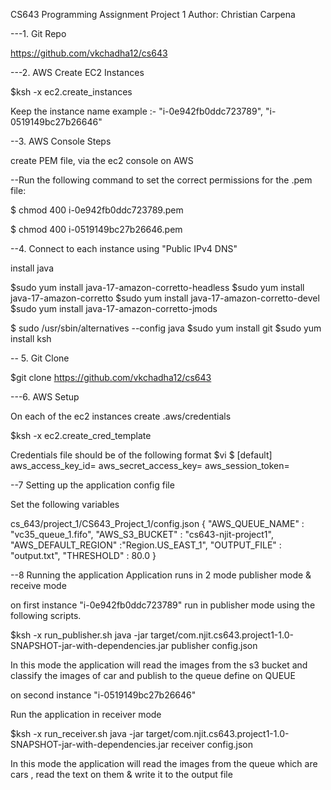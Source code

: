 CS643
Programming Assignment Project 1
Author: Christian Carpena

---1. Git Repo

https://github.com/vkchadha12/cs643 

---2. AWS Create EC2 Instances 

$ksh -x ec2.create_instances

Keep the instance name 
example :- "i-0e942fb0ddc723789", "i-0519149bc27b26646"

--3. AWS Console Steps

create PEM file, via the ec2 console on AWS

--Run the following command to set the correct permissions for the .pem file:

$ chmod 400 i-0e942fb0ddc723789.pem

$ chmod 400 i-0519149bc27b26646.pem

--4. Connect to each instance using "Public IPv4 DNS"

install java

$sudo yum install java-17-amazon-corretto-headless
$sudo yum install java-17-amazon-corretto
$sudo yum install java-17-amazon-corretto-devel
$sudo yum install java-17-amazon-corretto-jmods

$ sudo /usr/sbin/alternatives --config java
$sudo yum install git
$sudo yum install ksh

-- 5. Git Clone 

$git clone https://github.com/vkchadha12/cs643

---6. AWS Setup

On each of the ec2 instances  create .aws/credentials

$ksh -x ec2.create_cred_template

Credentials file should be of the following format
$vi $
[default]
aws_access_key_id=
aws_secret_access_key=
aws_session_token=

--7 Setting up the application config file

Set the following variables 

cs_643/project_1/CS643_Project_1/config.json
{
"AWS_QUEUE_NAME" : "vc35_queue_1.fifo",
"AWS_S3_BUCKET" : "cs643-njit-project1",
"AWS_DEFAULT_REGION" :"Region.US_EAST_1",
"OUTPUT_FILE" : "output.txt",
"THRESHOLD" : 80.0
}


--8 Running the application 
Application runs in 2 mode publisher mode & receive mode

on first instance "i-0e942fb0ddc723789" 
run in publisher mode using the following scripts. 

$ksh -x run_publisher.sh
java -jar target/com.njit.cs643.project1-1.0-SNAPSHOT-jar-with-dependencies.jar publisher config.json

In this mode the application will read the images from the s3 bucket and classify the images of car and publish to the queue define on QUEUE

on second  instance "i-0519149bc27b26646"

Run the application in receiver mode 

$ksh -x run_receiver.sh
java -jar target/com.njit.cs643.project1-1.0-SNAPSHOT-jar-with-dependencies.jar receiver config.json

In this mode the application will read the images from the queue which are cars , read the text on them
& write it to the output file 

